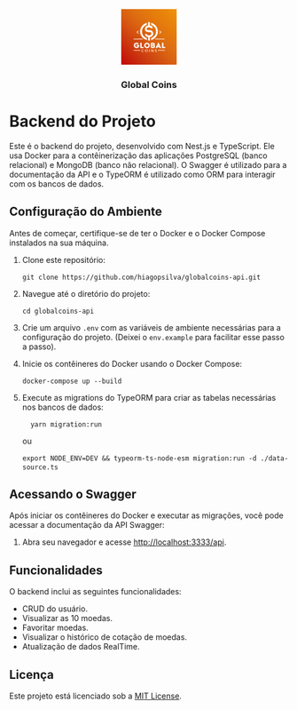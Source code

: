 <div style="text-align:center">
  <img src="./assets/logo.png" alt="Descrição da imagem" width="100" style=""/>
  <h3>Global Coins</h3>
</div>

# Backend do Projeto

Este é o backend do projeto, desenvolvido com Nest.js e TypeScript. Ele usa Docker para a contêinerização das aplicações PostgreSQL (banco relacional) e MongoDB (banco não relacional). O Swagger é utilizado para a documentação da API e o TypeORM é utilizado como ORM para interagir com os bancos de dados.

## Configuração do Ambiente

Antes de começar, certifique-se de ter o Docker e o Docker Compose instalados na sua máquina.

1. Clone este repositório:

    ```
    git clone https://github.com/hiagopsilva/globalcoins-api.git
    ```

2. Navegue até o diretório do projeto:

    ```
    cd globalcoins-api
    ```

3. Crie um arquivo `.env` com as variáveis de ambiente necessárias para a configuração do projeto. (Deixei o `env.example` para facilitar esse passo a passo).

4. Inicie os contêineres do Docker usando o Docker Compose:

    ```
    docker-compose up --build
    ```

5. Execute as migrations do TypeORM para criar as tabelas necessárias nos bancos de dados:
    ```
      yarn migration:run
    ```
    ou

    ```
    export NODE_ENV=DEV && typeorm-ts-node-esm migration:run -d ./data-source.ts
    ```

## Acessando o Swagger

Após iniciar os contêineres do Docker e executar as migrações, você pode acessar a documentação da API Swagger:

1. Abra seu navegador e acesse [http://localhost:3333/api](http://localhost:3333/api).

## Funcionalidades

O backend inclui as seguintes funcionalidades:

- CRUD do usuário.
- Visualizar as 10 moedas.
- Favoritar moedas.
- Visualizar o histórico de cotação de moedas.
- Atualização de dados RealTime.

## Licença

Este projeto está licenciado sob a [MIT License](https://opensource.org/licenses/MIT).
